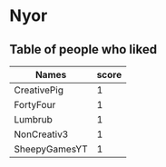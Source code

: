 # Nyor
## Table of people who liked
Names | score
--- | ---
CreativePig | 1
FortyFour | 1
Lumbrub | 1
NonCreativ3 | 1
SheepyGamesYT | 1
